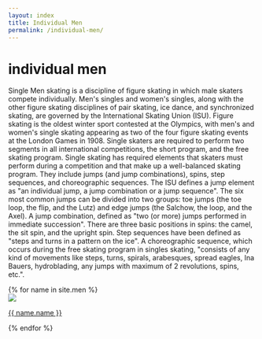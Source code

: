 ```yaml
---
layout: index
title: Individual Men
permalink: /individual-men/
---
```

<h1> individual men</h1>
<div class="line"></div>  

<p class="para">Single Men skating is a discipline of figure skating in which male skaters compete individually. Men's singles and women's singles, along with the other figure skating disciplines of pair skating, ice dance, and synchronized skating, are governed by the International Skating Union (ISU). Figure skating is the oldest winter sport contested at the Olympics, with men's and women's single skating appearing as two of the four figure skating events at the London Games in 1908.
Single skaters are required to perform two segments in all international competitions, the short program, and the free skating program.
Single skating has required elements that skaters must perform during a competition and that make up a well-balanced skating program. They include jumps (and jump combinations), spins, step sequences, and choreographic sequences. The ISU defines a jump element as "an individual jump, a jump combination or a jump sequence". The six most common jumps can be divided into two groups: toe jumps (the toe loop, the flip, and the Lutz) and edge jumps (the Salchow, the loop, and the Axel). A jump combination, defined as "two (or more) jumps performed in immediate succession". There are three basic positions in spins: the camel, the sit spin, and the upright spin. Step sequences have been defined as "steps and turns in a pattern on the ice". A choreographic sequence, which occurs during the free skating program in singles skating, "consists of any kind of movements like steps, turns, spirals, arabesques, spread eagles, Ina Bauers, hydroblading, any jumps with maximum of 2 revolutions, spins, etc.".

</p>

<div class="line2"></div>
    
<div class="gallary">  
    {% for name in site.men %}
        <div class="card">
         <a href = "{{ name.url | relative_url }}"><img src="{{ name.img-url }}"></a>
         <p class="card-name"><a href = "{{ name.url | relative_url }}">{{ name.name }}</a></p>
 </div>   
{% endfor %} 
</div>  


